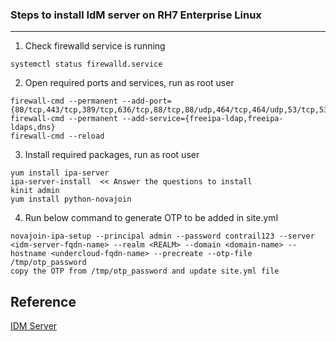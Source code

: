 ### Steps to install IdM server on RH7 Enterprise Linux
-------------------------------------------------------

1. Check firewalld service is running
```
systemctl status firewalld.service
```

2. Open required ports and services, run as root user
```
firewall-cmd --permanent --add-port={80/tcp,443/tcp,389/tcp,636/tcp,88/tcp,88/udp,464/tcp,464/udp,53/tcp,53/udp,123/udp}
firewall-cmd --permanent --add-service={freeipa-ldap,freeipa-ldaps,dns}
firewall-cmd --reload
```

3. Install required packages, run as root user
```
yum install ipa-server
ipa-server-install  << Answer the questions to install
kinit admin
yum install python-novajoin
```

4. Run below command to generate OTP to be added in site.yml
```
novajoin-ipa-setup --principal admin --password contrail123 --server <idm-server-fqdn-name> --realm <REALM> --domain <domain-name> --hostname <undercloud-fqdn-name> --precreate --otp-file /tmp/otp_password
copy the OTP from /tmp/otp_password and update site.yml file
```


## Reference

[IDM Server](https://access.redhat.com/documentation/en-us/red_hat_enterprise_linux/7/html/linux_domain_identity_authentication_and_policy_guide/install-server)

